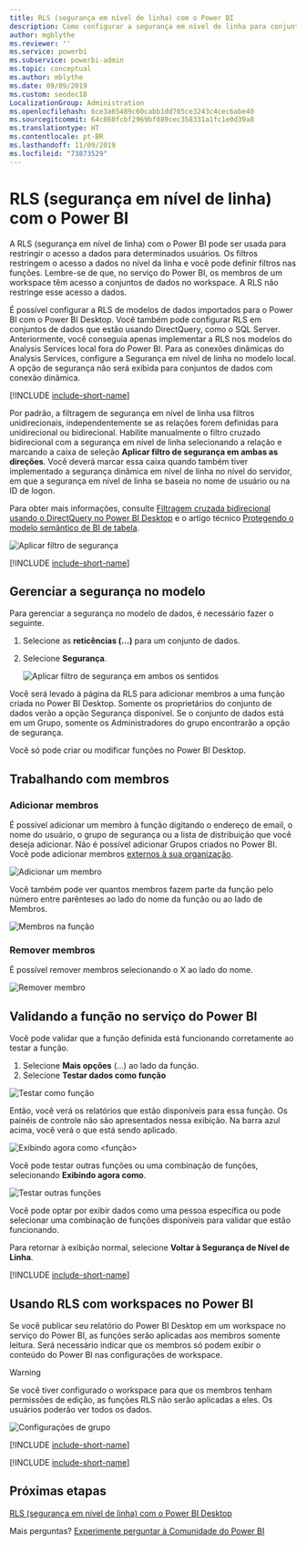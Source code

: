 ```yaml
---
title: RLS (segurança em nível de linha) com o Power BI
description: Como configurar a segurança em nível de linha para conjuntos de dados importados e DirectQuery para o serviço do Power BI.
author: mgblythe
ms.reviewer: ''
ms.service: powerbi
ms.subservice: powerbi-admin
ms.topic: conceptual
ms.author: mblythe
ms.date: 09/09/2019
ms.custom: seodec18
LocalizationGroup: Administration
ms.openlocfilehash: 6ce3a65489c60cabb1dd705ce3243c4cec6abe40
ms.sourcegitcommit: 64c860fcbf2969bf089cec358331a1fc1e0d39a8
ms.translationtype: HT
ms.contentlocale: pt-BR
ms.lasthandoff: 11/09/2019
ms.locfileid: "73873529"
---
```

# <a name="row-level-security-rls-with-power-bi"></a>RLS (segurança em nível de linha) com o Power BI

A RLS (segurança em nível de linha) com o Power BI pode ser usada para restringir o acesso a dados para determinados usuários. Os filtros restringem o acesso a dados no nível da linha e você pode definir filtros nas funções. Lembre-se de que, no serviço do Power BI, os membros de um workspace têm acesso a conjuntos de dados no workspace. A RLS não restringe esse acesso a dados.

É possível configurar a RLS de modelos de dados importados para o Power BI com o Power BI Desktop. Você também pode configurar RLS em conjuntos de dados que estão usando DirectQuery, como o SQL Server. Anteriormente, você conseguia apenas implementar a RLS nos modelos do Analysis Services local fora do Power BI. Para as conexões dinâmicas do Analysis Services, configure a Segurança em nível de linha no modelo local. A opção de segurança não será exibida para conjuntos de dados com conexão dinâmica.

[!INCLUDE [include-short-name](./includes/rls-desktop-define-roles.md)]

Por padrão, a filtragem de segurança em nível de linha usa filtros unidirecionais, independentemente se as relações forem definidas para unidirecional ou bidirecional. Habilite manualmente o filtro cruzado bidirecional com a segurança em nível de linha selecionando a relação e marcando a caixa de seleção **Aplicar filtro de segurança em ambas as direções**. Você deverá marcar essa caixa quando também tiver implementado a segurança dinâmica em nível de linha no nível do servidor, em que a segurança em nível de linha se baseia no nome de usuário ou na ID de logon.

Para obter mais informações, consulte [Filtragem cruzada bidirecional usando o DirectQuery no Power BI Desktop](desktop-bidirectional-filtering.md) e o artigo técnico [Protegendo o modelo semântico de BI de tabela](https://download.microsoft.com/download/D/2/0/D20E1C5F-72EA-4505-9F26-FEF9550EFD44/Securing%20the%20Tabular%20BI%20Semantic%20Model.docx).

![Aplicar filtro de segurança](media/service-admin-rls/rls-apply-security-filter.png)


[!INCLUDE [include-short-name](./includes/rls-desktop-view-as-roles.md)]

## <a name="manage-security-on-your-model"></a>Gerenciar a segurança no modelo

Para gerenciar a segurança no modelo de dados, é necessário fazer o seguinte.

1. Selecione as **reticências (...)** para um conjunto de dados.
2. Selecione **Segurança**.
   
   ![Aplicar filtro de segurança em ambos os sentidos](media/service-admin-rls/rls-security.png)

Você será levado à página da RLS para adicionar membros a uma função criada no Power BI Desktop. Somente os proprietários do conjunto de dados verão a opção Segurança disponível. Se o conjunto de dados está em um Grupo, somente os Administradores do grupo encontrarão a opção de segurança. 

Você só pode criar ou modificar funções no Power BI Desktop.

## <a name="working-with-members"></a>Trabalhando com membros

### <a name="add-members"></a>Adicionar membros

É possível adicionar um membro à função digitando o endereço de email, o nome do usuário, o grupo de segurança ou a lista de distribuição que você deseja adicionar. Não é possível adicionar Grupos criados no Power BI. Você pode adicionar membros [externos à sua organização](whitepaper-azure-b2b-power-bi.md#data-security-for-external-partners).

![Adicionar um membro](media/service-admin-rls/rls-add-member.png)

Você também pode ver quantos membros fazem parte da função pelo número entre parênteses ao lado do nome da função ou ao lado de Membros.

![Membros na função](media/service-admin-rls/rls-member-count.png)

### <a name="remove-members"></a>Remover membros

É possível remover membros selecionando o X ao lado do nome. 

![Remover membro](media/service-admin-rls/rls-remove-member.png)

## <a name="validating-the-role-within-the-power-bi-service"></a>Validando a função no serviço do Power BI

Você pode validar que a função definida está funcionando corretamente ao testar a função. 

1. Selecione **Mais opções** (...) ao lado da função.
2. Selecione **Testar dados como função**

![Testar como função](media/service-admin-rls/rls-test-role.png)

Então, você verá os relatórios que estão disponíveis para essa função. Os painéis de controle não são apresentados nessa exibição. Na barra azul acima, você verá o que está sendo aplicado.

![Exibindo agora como <função>](media/service-admin-rls/rls-test-role2.png)

Você pode testar outras funções ou uma combinação de funções, selecionando **Exibindo agora como**.

![Testar outras funções](media/service-admin-rls/rls-test-role3.png)

Você pode optar por exibir dados como uma pessoa específica ou pode selecionar uma combinação de funções disponíveis para validar que estão funcionando. 

Para retornar à exibição normal, selecione **Voltar à Segurança de Nível de Linha**.

[!INCLUDE [include-short-name](./includes/rls-usernames.md)]

## <a name="using-rls-with-workspaces-in-power-bi"></a>Usando RLS com workspaces no Power BI

Se você publicar seu relatório do Power BI Desktop em um workspace no serviço do Power BI, as funções serão aplicadas aos membros somente leitura. Será necessário indicar que os membros só podem exibir o conteúdo do Power BI nas configurações de workspace.

> [!WARNING]
> Se você tiver configurado o workspace para que os membros tenham permissões de edição, as funções RLS não serão aplicadas a eles. Os usuários poderão ver todos os dados.

![Configurações de grupo](media/service-admin-rls/rls-group-settings.png)

[!INCLUDE [include-short-name](./includes/rls-limitations.md)]

[!INCLUDE [include-short-name](./includes/rls-faq.md)]

## <a name="next-steps"></a>Próximas etapas
[RLS (segurança em nível de linha) com o Power BI Desktop](desktop-rls.md)  

Mais perguntas? [Experimente perguntar à Comunidade do Power BI](https://community.powerbi.com/)
